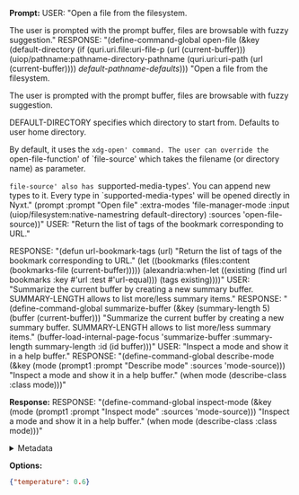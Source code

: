 **Prompt:**
USER:
"Open a file from the filesystem.

The user is prompted with the prompt buffer, files are browsable with
fuzzy suggestion."
RESPONSE:
"(define-command-global open-file
(&key
 (default-directory
  (if (quri.uri.file:uri-file-p (url (current-buffer)))
      (uiop/pathname:pathname-directory-pathname
       (quri.uri:uri-path (url (current-buffer))))
      *default-pathname-defaults*)))
"Open a file from the filesystem.

The user is prompted with the prompt buffer, files are browsable with
fuzzy suggestion.

DEFAULT-DIRECTORY specifies which directory to start from. Defaults to user home
directory.

By default, it uses the `xdg-open' command. The user can override the
`open-file-function' of `file-source' which takes the filename (or
directory name) as parameter.

`file-source' also has `supported-media-types'. You can append new types to
it. Every type in `supported-media-types' will be opened directly in Nyxt."
(prompt :prompt "Open file" :extra-modes 'file-manager-mode :input
        (uiop/filesystem:native-namestring default-directory) :sources
        'open-file-source))"
USER:
"Return the list of tags of the bookmark corresponding to URL."

RESPONSE:
"(defun url-bookmark-tags (url)
"Return the list of tags of the bookmark corresponding to URL."
(let ((bookmarks (files:content (bookmarks-file (current-buffer)))))
(alexandria:when-let ((existing
                       (find url bookmarks :key #'url :test #'url-equal)))
  (tags existing))))"
USER:
  "Summarize the current buffer by creating a new summary buffer.
SUMMARY-LENGTH allows to list more/less summary items."
RESPONSE:
"(define-command-global summarize-buffer
(&key (summary-length 5) (buffer (current-buffer)))
"Summarize the current buffer by creating a new summary buffer.
SUMMARY-LENGTH allows to list more/less summary items."
(buffer-load-internal-page-focus 'summarize-buffer :summary-length
                                summary-length :id (id buffer)))"
USER:
  "Inspect a mode and show it in a help buffer."
RESPONSE:
"(define-command-global describe-mode
(&key (mode (prompt1 :prompt "Describe mode" :sources 'mode-source)))
"Inspect a mode and show it in a help buffer."
(when mode (describe-class :class mode)))"


**Response:**
RESPONSE:
"(define-command-global inspect-mode
(&key (mode (prompt1 :prompt "Inspect mode" :sources 'mode-source)))
"Inspect a mode and show it in a help buffer."
(when mode (describe-class :class mode)))"

<details><summary>Metadata</summary>

- Duration: 1688 ms
- Datetime: 2023-11-27T20:36:47.525355
- Model: gpt-3.5-turbo-0613

</details>

**Options:**
```json
{"temperature": 0.6}
```

